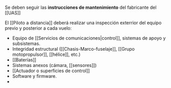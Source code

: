Se deben seguir las **instrucciones de mantenimiento** del fabricante del [[UAS]]

El [[Piloto a distancia]] deberá realizar una inspección exterrior del equipo previo y posterior a cada vuelo:

 - Equipo de [[Servicios de comunicaciones|control]], sistemas de apoyo y subsistemas.
 - Integridad estructural ([[Chasis-Marco-fuselaje]], [[Grupo motopropulsor]], [[hélice]], etc.)
 - [[Baterías]]
 - Sistemas anexos (cámara, [[sensores]])
 - [[Actuador o superficies de control]]
 - Software y firmware.
 - 
